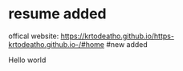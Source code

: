 # resume added 
offical website: https://krtodeatho.github.io/https-krtodeatho.github.io-/#home
#new added 


Hello world